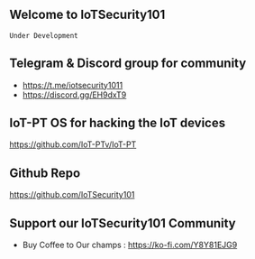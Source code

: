 ## Welcome to IoTSecurity101

    Under Development



## Telegram & Discord group for community

 - <https://t.me/iotsecurity1011>
 - <https://discord.gg/EH9dxT9>

## IoT-PT OS for hacking the IoT devices

  <https://github.com/IoT-PTv/IoT-PT>
  
## Github Repo  

  <https://github.com/IoTSecurity101>
  
## Support our IoTSecurity101 Community

- Buy Coffee to Our champs : <https://ko-fi.com/Y8Y81EJG9>

